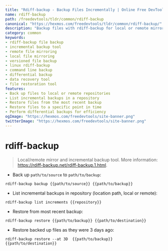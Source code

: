 ```yaml
---
title: "Rdiff-backup - Backup Files Incrementally | Online Free DevTools by Hexmos"
name: rdiff-backup
path: /freedevtools/tldr/common/rdiff-backup
canonical: "https://hexmos.com/freedevtools/tldr/common/rdiff-backup/"
description: "Backup files with rdiff-backup for local or remote mirroring. Incrementally manage file versions and restore specific points in time. Free online tool, no registration required."
category: common
keywords:
- rdiff-backup file backup
- incremental backup tool
- remote file mirroring
- local file mirroring
- versioned file backup
- linux rdiff-backup
- command line backup
- differential backup
- data recovery tool
- file restoration tool
features:
- Back up files to local or remote repositories
- List incremental backups in a repository
- Restore files from the most recent backup
- Restore files to a specific point in time
- Perform differential backups for efficiency
ogImage: "https://hexmos.com/freedevtools/site-banner.png"
twitterImage: "https://hexmos.com/freedevtools/site-banner.png"
---
```


# rdiff-backup

> Local/remote mirror and incremental backup tool.
> More information: <https://rdiff-backup.net/rdiff-backup.1.html>.

- Back up `path/to/source` to `path/to/backup`:

`rdiff-backup backup {{path/to/source}} {{path/to/backup}}`

- List incremental backups in repository (location path, local or remote):

`rdiff-backup list increments {{repository}}`

- Restore from most recent backup:

`rdiff-backup restore {{path/to/backup}} {{path/to/destination}}`

- Restore backed up files as they were 3 days ago:

`rdiff-backup restore --at 3D  {{path/to/backup}} {{path/to/destination}}`

